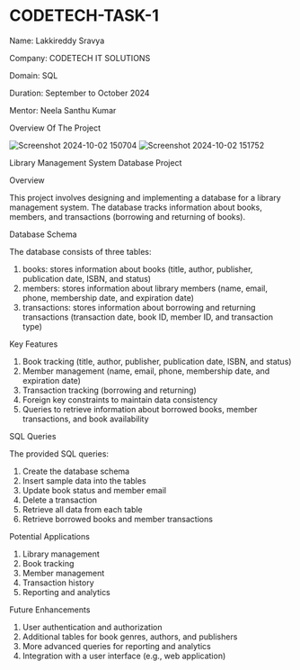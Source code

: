 # CODETECH-TASK-1
Name: Lakkireddy Sravya

Company: CODETECH IT SOLUTIONS

Domain: SQL

Duration: September to October 2024

Mentor: Neela Santhu Kumar

Overview Of The Project

![Screenshot 2024-10-02 150704](https://github.com/user-attachments/assets/0524d8af-e0b9-450d-a836-8debacdb2ef1)
![Screenshot 2024-10-02 151752](https://github.com/user-attachments/assets/9b8f8893-a703-4958-b6aa-7544496e5b0c)

Library Management System Database Project

Overview

This project involves designing and implementing a database for a library management system. The database tracks information about books, members, and transactions (borrowing and returning of books).

Database Schema

The database consists of three tables:

1. books: stores information about books (title, author, publisher, publication date, ISBN, and status)
2. members: stores information about library members (name, email, phone, membership date, and expiration date)
3. transactions: stores information about borrowing and returning transactions (transaction date, book ID, member ID, and transaction type)

Key Features

1. Book tracking (title, author, publisher, publication date, ISBN, and status)
2. Member management (name, email, phone, membership date, and expiration date)
3. Transaction tracking (borrowing and returning)
4. Foreign key constraints to maintain data consistency
5. Queries to retrieve information about borrowed books, member transactions, and book availability

SQL Queries

The provided SQL queries:

1. Create the database schema
2. Insert sample data into the tables
3. Update book status and member email
4. Delete a transaction
5. Retrieve all data from each table
6. Retrieve borrowed books and member transactions

Potential Applications

1. Library management
2. Book tracking
3. Member management
4. Transaction history
5. Reporting and analytics

Future Enhancements

1. User authentication and authorization
2. Additional tables for book genres, authors, and publishers
3. More advanced queries for reporting and analytics
4. Integration with a user interface (e.g., web application)
